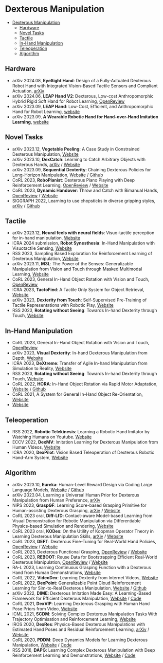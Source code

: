 # Dexterous Manipulation

- [Dexterous Manipulation](#dexterous-manipulation)
  - [Hardware](#hardware)
  - [Novel Tasks](#novel-tasks)
  - [Tactile](#tactile)
  - [In-Hand Manipulation](#in-hand-manipulation)
  - [Teleoperation](#teleoperation)
  - [Algorithm](#algorithm)


## Hardware
- arXiv 2024.08, **EyeSight Hand**: Design of a Fully-Actuated Dexterous Robot Hand with Integrated Vision-Based Tactile Sensors and Compliant Actuation, [arXiv](https://arxiv.org/abs/2408.06265)
- arXiv 2024.06, **LEAP Hand V2**: Dexterous, Low-cost Anthropomorphic Hybrid Rigid Soft Hand for Robot Learning, [OpenReview](https://openreview.net/forum?id=eQomRzRZEP)
- arXiv 2023.09, **LEAP Hand**: Low-Cost, Efficient, and Anthropomorphic Hand for Robot Learning, [website](https://leaphand.com/)
- arXiv 2023.09, **A Wearable Robotic Hand for Hand-over-Hand Imitation Learning**, [website](https://sites.google.com/view/hiro-hand/%E9%A6%96%E9%A1%B5)


## Novel Tasks
- arXiv 2023.12, **Vegetable Peeling**: A Case Study in Constrained Dexterous Manipulation, [Website](https://taochenshh.github.io/projects/veg-peeling)
- arXiv 2023.10, **DexCatch**: Learning to Catch Arbitrary Objects with Dexterous Hands, [arXiv](https://arxiv.org/abs/2310.08809) / [Website](https://dexcatch.github.io/)
- arXiv 2023.09, **Sequential Dexterity**: Chaining Dexterous Policies for Long-Horizon Manipulation, [Website](https://sequential-dexterity.github.io/) / [Github](https://github.com/sequential-dexterity/SeqDex)
- CoRL 2023, **RoboPianist**: Dexterous Piano Playing with Deep Reinforcement Learning, [OpenReview](https://openreview.net/forum?id=HDYMjiukjn) / [Website](https://robopianist.github.io/)
- CoRL 2023, **Dynamic Handover**: Throw and Catch with Bimanual Hands, [OpenReview](https://openreview.net/forum?id=3Z3Z3Z3Z3Z3) / [Website](https://binghao-huang.github.io/dynamic_handover/)
- SIGGRAPH 2022, Learning to use chopsticks in diverse gripping styles, [arXiv](https://arxiv.org/abs/2205.14313) / [Github](https://github.com/chopsticks-research2022/learning2usechopsticks)


## Tactile
- arXiv 2023.12, **Neural feels with neural fields**: Visuo-tactile perception for in-hand manipulation, [Website](https://suddhu.github.io/neural-feels/)
- ICRA 2024 submission, **Robot Synesthesia**: In-Hand Manipulation with Visuotactile Sensing, [Website](https://yingyuan0414.github.io/visuotactile/)
- RSS 2023, Sampling Based Exploration for Reinforcement Learning of Dexterous Manipulation, [Website](https://sbrl.cs.columbia.edu/)
- arXiv 2023.11, **M3L**: The Power of the Senses: Generalizable Manipulation from Vision and Touch through Masked Multimodal Learning, [Website](https://sferrazza.cc/m3l_site/)
- CoRL 2023, General In-Hand Object Rotation with Vision and Touch, [OpenReview](https://openreview.net/pdf?id=RN00jfIV-X)
- ICRA 2023, **TactoFind**: A Tactile Only System for Object Retrieval, [Website](https://taochenshh.github.io/projects/tactofind#)
- arXiv 2023, **Dexterity from Touch**: Self-Supervised Pre-Training of Tactile Representations with Robotic Play, [Website](https://tactile-dexterity.github.io/)
- RSS 2023, **Rotating without Seeing**: Towards In-hand Dexterity through Touch, [Website](https://touchdexterity.github.io/)


## In-Hand Manipulation
- CoRL 2023, General In-Hand Object Rotation with Vision and Touch, [OpenReview](https://openreview.net/pdf?id=RN00jfIV-X)
- arXiv 2023, **Visual Dexterity**: In-hand Dexterous Manipulation from Depth, [Website](https://taochenshh.github.io/projects/visual-dexterity)
- ICRA 2023, **DeXtreme**: Transfer of Agile In-hand Manipulation from Simulation to Reality, [Website](https://dextreme.org/)
- RSS 2023, **Rotating without Seeing**: Towards In-hand Dexterity through Touch, [Website](https://touchdexterity.github.io/)
- CoRL 2022, **HORA**: In-Hand Object Rotation via Rapid Motor Adaptation, [Website](https://haozhi.io/hora/) / [Github](https://github.com/HaozhiQi/hora/)
- CoRL 2021, A System for General In-Hand Object Re-Orientation, [Website](https://taochenshh.github.io/projects/in-hand-reorientation)
- [Website](https://dextreme.org/)

## Teleoperation
- RSS 2022, **Robotic Telekinesis**: Learning a Robotic Hand Imitator by Watching Humans on Youtube. [Website](https://robotic-telekinesis.github.io/)
- ECCV 2022, **DexMV**: Imitation Learning for Dexterous Manipulation from Human Videos, [Website](https://yzqin.github.io/dexmv/)
- ICRA 2020, **DexPilot**: Vision Based Teleoperation of  Dexterous Robotic Hand-Arm System, [Website](https://sites.google.com/view/dex-pilot)


## Algorithm
- arXiv 2023.10, **Eureka**: Human-Level Reward Design via Coding Large Language Models, [Website](https://eureka-research.github.io/) / [Github](https://github.com/eureka-research/Eureka)
- arXiv 2023.04, Learning a Universal Human Prior for Dexterous Manipulation from Human Preference, [arXiv](https://arxiv.org/abs/2304.04602)
- NIPS 2023, **GraspGF**: Learning Score-based Grasping Primitive for Human-assisting Dexterous Grasping, [arXiv](https://arxiv.org/abs/2309.06038) / [Website](https://sites.google.com/view/graspgf)
- CoRL 2023 oral, **Diff-LfD**: Contact-aware Model-based Learning from Visual Demonstration for Robotic Manipulation via Differentiable Physics-based Simulation and Rendering, [Website](https://sites.google.com/view/diff-lfd)
- CoRL 2023 oral, **KODex**: On the Utility of Koopman Operator Theory in Learning Dexterous Manipulation Skills, [arXiv](https://arxiv.org/abs/2303.13446) / [Website](https://sites.google.com/view/kodex-corl)
- CoRL 2023, **DEFT**: Dexterous Fine-Tuning for Real-World Hand Policies, [OpenReview](https://openreview.net/forum?id=wH23nZpVTF6) / [Website](https://dexterous-finetuning.github.io/)
- CoRL 2023, Dexterous Functional Grasping, [OpenReview](https://openreview.net/forum?id=93qz1k6_6h) / [Website](https://dexfunc.github.io/)
- CoRL 2023, **REBOOT**: Reuse Data for Bootstrapping Efficient Real-World Dexterous Manipulation, [OpenReview](https://openreview.net/forum?id=ckeT8cMz_A) / [Website](https://sites.google.com/view/reboot-dexterous)
- RA-L 2023, Learning Continuous Grasping Function with a Dexterous Hand from Human Demonstrations, [Website](https://arxiv.org/abs/2207.05053)
- CoRL 2022, **VideoDex**: Learning Dexterity from Internet Videos, [Website](https://video-dex.github.io/)
- CoRL 2022, **DexPoint**: Generalizable Point Cloud Reinforcement Learning for Sim-to-Real Dexterous Manipulation, [Website](https://yzqin.github.io/dexpoint/) / [Github](https://github.com/yzqin/dexpoint-release)
- arXiv 2022, **DIME**: Dexterous Imitation Made Easy: A Learning-Based Framework for Efficient Dexterous Manipulation, [Website](https://nyu-robot-learning.github.io/dime/) / [Code](https://github.com/NYU-robot-learning/DIME-Models)
- CoRL 2021, **DexVIP**: Learning Dexterous Grasping with Human Hand Pose Priors from Video, [Website](https://vision.cs.utexas.edu/projects/dexvip-dexterous-grasp-pose-prior/)
- ICML 2021, **SCDM**: Solving Complex Dexterous Manipulation Tasks With Trajectory Optimisation and Reinforcement Learning, [Website](https://dexterous-manipulation.github.io/)
- IROS 2020, **DexRes**: Physics-Based Dexterous Manipulations with Estimated Hand Poses and Residual Reinforcement Learning, [arXiv](https://arxiv.org/abs/2008.03285) / [Website](https://sites.google.com/view/dexres/)
- CoRL 2020, **PDDM**: Deep Dynamics Models for Learning Dexterous Manipulation, [Website](https://sites.google.com/view/pddm/) / [Code](https://github.com/google-research/pddm)
- RSS 2018, **DAPG**: Learning Complex Dexterous Manipulation with Deep Reinforcement Learning and Demonstrations, [Website](https://sites.google.com/view/deeprl-dexterous-manipulation) / [Code](https://github.com/aravindr93/hand_dapg)


